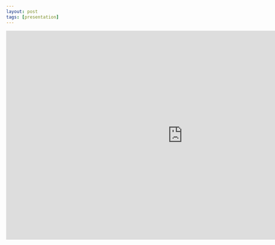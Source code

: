 ```yaml
---
layout: post
tags: [presentation]
---
```


<iframe src="https://docs.google.com/presentation/d/e/2PACX-1vQ72wjP_55PT31kzbCnKw5qYV1jYXtKvJkm86m-Nu17p4Vf4AzMsLeVIEYj7EHU4tKBwP-omdLqChq7/embed?start=false&loop=false&delayms=3000" frameborder="0" width="960" height="569" allowfullscreen="true" mozallowfullscreen="true" webkitallowfullscreen="true"></iframe>
